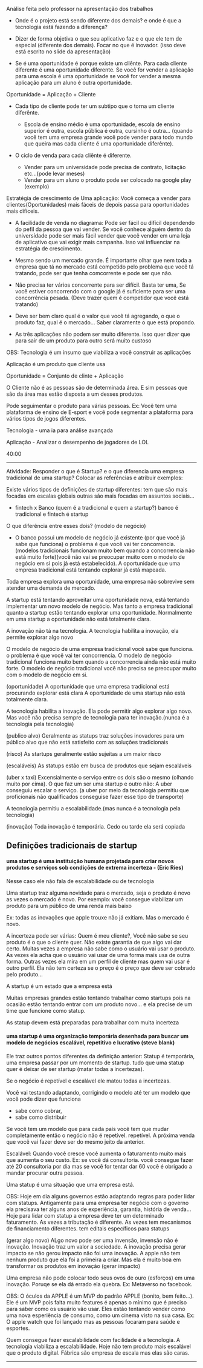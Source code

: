 

Análise feita pelo professor na apresentação dos trabalhos

- Onde é o projeto está sendo diferente dos demais? e onde é que a tecnologia está fazendo a diferença?
  
- Dizer de forma objetiva o que seu aplicativo faz e o que ele tem de especial (diferente dos demais). Focar no que é inovador. (isso deve está escrito no slide da apresentação)

- Se é uma oportunidade é porque existe um cliênte. Para cada cliente diferente é uma oportunidade diferente. Se você for vender a aplicação para uma escola é uma oportunidade se você for vender a mesma aplicação para um aluno é outra oportunidade.

Oportunidade = Aplicação + Cliente

- Cada tipo de cliente pode ter um subtipo que o torna um cliente diferênte.
  - Escola de ensino médio é uma oportunidade, escola de ensino superior é outra, escola pública é outra, cursinho é outra... (quando você tem uma empresa grande você pode vender para todo mundo que queira mas cada cliente é uma oportunidade diferênte).
 
- O ciclo de venda para cada cliênte é diferente.
  - Vender para um universidade pode precisa de contrato, licitação etc...(pode levar meses)
  - Vender para um aluno o produto pode ser colocado na google play (exemplo)

Estratégia de crescimento de Uma aplicação: Você começa a vender para clientes(Oportunidades) mais fáceis de depois passa para oportunidades mais difíceis.


- A facilidade de venda no diagrama: Pode ser fácil ou difícil dependendo do pefil da pessoa que vai vender. Se você conhece alguém dentro da universídade pode ser mais fácil vender que você vender em uma loja de aplicativo que vai exigir mais campanha. Isso vai influenciar na estratégia de crescimento.

- Mesmo sendo um mercado grande. É importante olhar que nem toda a empresa que tá no mercado está competido pelo problema que você tá tratando, pode ser que tenha comcorrente e pode ser que não.

- Não precisa ter vários concorrente para ser difícil. Basta ter uma, Se você estiver concorrendo com o google já é suficiente para ser uma concorrência pesada. (Deve trazer quem é competidor que você está tratando)

- Deve ser bem claro qual é o valor que você tá agregando, o que o produto faz, qual é o mercado... Saber claramente o que está propondo.

- As três aplicações não podem ser muito diferente. Isso quer dizer que para sair de um produto para outro será muito custoso

OBS:
Tecnologia é um insumo que viabiliza a você construir as aplicações

Aplicação é um produto que cliente usa

Oportunidade = Conjunto de clinte + Aplicação


O Cliente não é as pessoas são de determinada área. E sim pessoas que são da área mas estão disposta a um desses produtos.

Pode seguimentar o produto para várias pessoas. Ex: Você tem uma plataforma de ensino de E-sport e você pode segmentar a plataforma para vários tipos de jogos diferentes.

Tecnologia - uma ia para análise avançada

Aplicação - Analizar o desempenho de jogadores de LOL

40:00

-----------------------------------
Atividade:
Responder o que é Startup? 
e o que diferencia uma empresa tradicional de uma startup?
Colocar as referências e atribuir exemplos:


Existe vários tipos de definições de startup diferentes: tem que são mais focadas em escalas globais outras são mais focadas em assuntos sociais...


- fintech x Banco (quem é a tradicional e quem a startup?)
banco é tradicional e fintech é startup

O que diferência entre esses dois?
(modelo de negócio)
- O banco possui um modelo de negócio já existente (por que você já sabe que funciona) o problema é que você vai ter concorrencia. (modelos tradicionais funcionam muito bem quando a concorrencia não está muito forte)(você não vai se preocupar muito com o modelo de negócio em si pois já está estabelecido). A oportunidade que uma empresa tradicional está tentando explorar já está mapeada.


Toda empresa explora uma oportunidade, uma empresa não sobrevive sem atender uma demanda de mercado.

A startup está tentando aproveitar uma oportunidade nova, está tentando implementar um novo modelo de negócio. Mas tanto a empresa tradicional quanto a startup estão tentando explorar uma oportunidade. Normalmente em uma startup a oportunidade não está totalmente clara.

A inovação não tá na tecnologia. A tecnologia habilita a inovação, ela permite explorar algo novo

O modelo de negócio de uma empresa tradicional você sabe que funciona. o problema é que você vai ter concorrencia. O modelo de negócio tradicional funciona muito bem quando a concorrencia ainda não está muito forte. O modelo de negócio tradicional você não precisa se preocupar muito com o modelo de negócio em si.

(oportunidade)
A oportunidade que uma empresa tradicional está procurando explorar está clara
A oportunidade de uma startup não está totalmente clara.

A tecnologia habilita a inovação. Ela pode permitir algo explorar algo novo. Mas você não precisa sempre de tecnologia para ter inovação.(nunca é a tecnologia pela tecnologia)

(publico alvo)
Geralmente as statups traz soluções inovadores para um público alvo que não está satisfeito com as soluções tradicionais

(risco)
As startups geralmente estão sujeitas a um maior risco

(escaláveis)
As statups estão em busca de produtos que sejam escaláveis

(uber x taxi)
Excensialmente o serviço entre os dois são o mesmo (olhando muito por cima).
O que faz um ser uma startup e outro não: A uber conseguiu escalar o serviço.
(a uber por meio da tecnologia permitiu que proficionais não qualificados conseguise fazer esse tipo de transporte)

A tecnologia permitiu a escalabilidade.(mas nunca é a tecnologia pela tecnologia)

(inovação)
Toda inovação é temporária. Cedo ou tarde ela será copiada 

## Definições tradicionais de startup

#### uma startup é uma instituição humana projetada para criar novos produtos e serviços sob condições de extrema incerteza - (Eric Ries)

Nesse caso ele não fala de escalabilidade ou de tecnologia

Uma startup traz alguma novidade para o mercado, seja o produto é novo as vezes o mercado é novo. Por exemplo: você consegue viabilizar um produto para um público de uma renda mais baixo

Ex: todas as inovações que apple trouxe não já exitiam. Mas o mercado é novo.

A incerteza pode ser várias: Quem é meu cliente?, Você não sabe se seu produto é o que o cliente quer. Não existe garantia de que algo vai dar certo. Muitas vezes a empresa não sabe como o usuário vai usar o produto. As vezes ela acha que o usuário vai usar de uma forma mais usa de outra forma. Outras vezes ela mira em um perfil de cliente mas quem vai usar é outro perfil. Ela não tem certeza se o preço é o preço que deve ser cobrado pelo produto...

A startup é um estado que a empresa está

Muitas empresas grandes estão tentando trabalhar como startups pois na ocasião estão tentando entrar com um produto novo... e ela precise de um time que funcione como statup.

As statup devem está preparadas para trabalhar com muita incerteza


#### uma startup é uma organização temporária desenhada para buscar um modelo de negócios escalável, repetitivo e lucrativo (steve blank)

Ele traz outros pontos diferentes da definição anterior: Statup é temporária, uma empresa passar por um momento de startup. tudo que uma statup quer é deixar de ser startup (matar todas a incertezas).

Se o negócio é repetível e escalável ele matou todas a incertezas. 

Você vai testando adaptando, corrigindo o modelo até ter um modelo que você pode dizer que funciona
  - sabe como cobrar,
  - sabe como distribuir

Se você tem um modelo que para cada país você tem que mudar completamente então o negócio não é repetível.
repetível. A próxima venda que você vai fazer deve ser do mesmo jeito da anterior.

Escalável: Quando você cresce você aumenta o faturamento muito mais que aumenta o seu custo.
Ex: se você dá consultoria. você consegue fazer até 20 consultoria por dia mas se você for tentar dar 60 você é obrigado a mandar procurar outra pessoa.

Uma statup é uma situação que uma empresa está.

OBS: Hoje em dia alguns governos estão adaptando regras para poder lidar com statups. Antigamente para uma empresa ter negócio com o governo ela precisava ter alguns anos de experiência, garantia, história de venda... 
Hoje para lidar com statup a empresa deve ter um determinado faturamento. As vezes a tributação é diferente. As vezes tem mecanismos de financiamento diferentes.
tem editais específicos para statups


(gerar algo novo) ALgo novo pode ser uma invensão, invensão não é inovação. Inovação traz um valor a sociedade. A inovação precisa gerar impacto se não gerou impacto não foi uma inovação.
A apple não tem nenhum produto que ela foi a primeira a criar. Mas ela é muito boa em transformar os produtos em inovação (gerar impacto)

Uma empresa não pode colocar todo seus ovos de ouro (esforços) em uma inovação. Poruqe se ela dá errado ela quebra.
Ex: Metaverso no facebook.


OBS: O óculos da APPLE é um MVP do padrão APPLE (bonito, bem feito...). Ele é um MVP pois falta muito features é apenas o mínimo que é preciso para saber como os usuário vão usar. Eles estão tentando vender como uma nova esperiência de consumo, como um cinema visto na sua casa.
Ex: O apple watch que foi lançado mas as pessoas focaram para saúde e esportes.

Quem consegue fazer escalabilidade com facilidade é a tecnologia. A tecnologia viabiliza a escalabilidade. Hoje não tem produto mais escalável que o produto digital. Fábrica são empresa de escala mas elas são caras.

-----------------------
